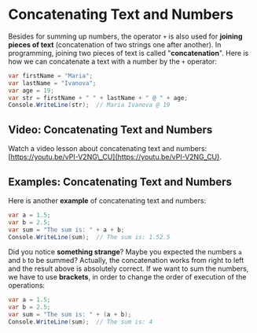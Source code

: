 # Concatenating Text and Numbers

Besides for summing up numbers, the operator `+` is also used for **joining pieces of text** \(concatenation of two strings one after another\). In programming, joining two pieces of text is called "**concatenation**". Here is how we can concatenate a text with a number by the `+` operator:

```csharp
var firstName = "Maria";
var lastName = "Ivanova";
var age = 19;
var str = firstName + " " + lastName + " @ " + age;
Console.WriteLine(str);  // Maria Ivanova @ 19
```

## Video: Concatenating Text and Numbers

Watch a video lesson about concatenating text and numbers: [https://youtu.be/vPI-V2NG\_CU](https://youtu.be/vPI-V2NG_CU).

## Examples: Concatenating Text and Numbers

Here is another **example** of concatenating text and numbers:

```csharp
var a = 1.5;
var b = 2.5;
var sum = "The sum is: " + a + b;
Console.WriteLine(sum);  // The sum is: 1.52.5
```

Did you notice **something strange**? Maybe you expected the numbers `a` and  `b` to be summed? Actually, the concatenation works from right to left and the result above is absolutely correct. If we want to sum the numbers, we have to use **brackets**, in order to change the order of execution of the operations:

```csharp
var a = 1.5;
var b = 2.5;
var sum = "The sum is: " + (a + b);
Console.WriteLine(sum);  // The sum is: 4
```
